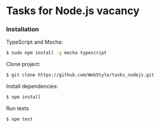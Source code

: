 # Tasks for Node.js vacancy

### Installation
TypeScript and Mocha:
```bash
$ sudo npm install -g mocha typescript
```
 Clone project:
```bash
$ git clone https://github.com/WebStyle/tasks_nodejs.git
```
Install dependencies:
```bash
$ npm install
```
Run tests
```bash
$ npm test
```
